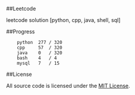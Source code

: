 ##Leetcode

leetcode solution [python, cpp, java, shell, sql]

##Progress

```	
    python  277 / 320
    cpp     57  / 320
    java    0   / 320
    bash    4   / 4
    mysql   7   / 15
```

##License

All source code is licensed under the [MIT License](https://raw.githubusercontent.com/luosch/leetcode/master/LICENSE).
